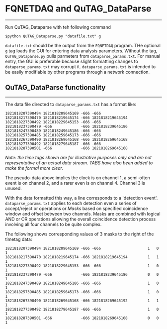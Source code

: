 

# FQNETDAQ and QuTAG_DataParse

****************************************

Run QuTAG_Dataparse with teh following command

    $python QuTAG_Dataparse.py "datafile.txt" g

`datafile.txt` should be the output from the `FQNETDAQ` program. THe optional `g` tag loads the GUI for entering data analysis parameters. Without the tag, `QuTAG_Dataparse.py` pulls parmeters from `dataparse_params.txt`. For manual entry, the GUI is preferable because slight formatting changes to `dataparse_params.txt` may corrupt it. `dataparse_params.txt` is intended to be easily modifiable by other programs through a network connection.


## QuTAG_DataParse functionality
****************************************

The data file directed to `dataparse_params.txt` has a format like:

```
1821818207390494 1821818209645169 -666 -666                   
1821818217390470 1821818219645174 -666 1821818219645194  
1821818227390492 1821818229645153 -666 -666                     
1821818237390479 -666             -666 1821818239645186
1821818247390489 1821818249645186 -666 -666
1821818257390485 1821818259645173 -666 -666
1821818267390490 1821818269645168 -666 1821818269645168
1821818277390492 1821818279645187 -666 -666
1821818287390501 -666             -666 1821818269645168
```

*Note: the time tags shown are for illustrative purposes only and are not representative of an actual data stream. TABS have also been added to make the formal more clear.*

The pseudo-data above implies the clock is on channel 1, a semi-often event is on channel 2, and a rarer even is on channel 4. Channel 3 is unused.

With the data formatted this way, a line corresponds to a 'detection event'. `dataparse_params.txt` applies to each detection even a series of accept/reject or operations or *Masks* based on specified coincidence window and offset between two channels. Masks are combined with logical AND or OR operations allowing the overall coincidence detection process involving all four channels to be quite complex.

The following shows corresponding values of 3 masks to the right of the timetag data:

```
1821818207390494 1821818209645169 -666 -666                     1   0   1
1821818217390470 1821818219645174 -666 1821818219645194         1   1   1
1821818227390492 1821818229645153 -666 -666                     1   0   1
1821818237390479 -666             -666 1821818239645186         0   0   1
1821818247390489 1821818249645186 -666 -666                     1   0   1
1821818257390485 1821818259645173 -666 -666                     1   0   1
1821818267390490 1821818269645168 -666 1821818269645192         1   1   1
1821818277390492 1821818279645187 -666 -666                     1   0   1
1821818287390501 -666             -666 1821818269645168         0   0   1
```
